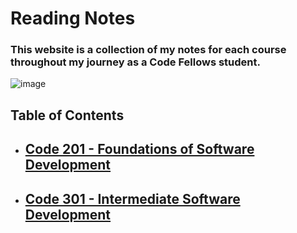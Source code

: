 # Reading Notes

### This website is a collection of my notes for each course throughout my journey as a Code Fellows student.

![image](https://mindorks.files.wordpress.com/2018/01/4e185-1ip0pzufq3pq7ktuv0nz7fq.jpg)
## Table of Contents
- ## [Code 201 - Foundations of Software Development](201/201-tableOfContents)
- ## [Code 301 - Intermediate Software Development](301/301-tableOfContents)
